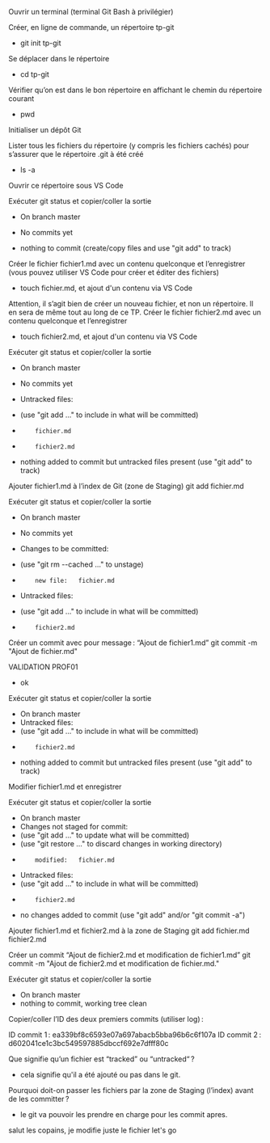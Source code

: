 Ouvrir un terminal (terminal Git Bash à privilégier)

Créer, en ligne de commande, un répertoire tp-git
- git init tp-git

Se déplacer dans le répertoire
- cd tp-git

Vérifier qu’on est dans le bon répertoire en affichant le chemin du répertoire courant
- pwd

Initialiser un dépôt Git


Lister tous les fichiers du répertoire (y compris les fichiers cachés) pour s’assurer que le répertoire .git à été créé
- ls -a

Ouvrir ce répertoire sous VS Code


Exécuter git status et copier/coller la sortie
- On branch master

- No commits yet

- nothing to commit (create/copy files and use "git add" to track)

Créer le fichier fichier1.md avec un contenu quelconque et l’enregistrer (vous pouvez utiliser VS Code pour créer et éditer des fichiers)
- touch fichier.md, et ajout d'un contenu via VS Code

Attention, il s’agit bien de créer un nouveau fichier, et non un répertoire. Il en sera de même tout au long de ce TP.
Créer le fichier fichier2.md avec un contenu quelconque et l’enregistrer
- touch fichier2.md, et ajout d'un contenu via VS Code

Exécuter git status et copier/coller la sortie
- On branch master

- No commits yet

- Untracked files:
-   (use "git add <file>..." to include in what will be committed)
-         fichier.md
-         fichier2.md

- nothing added to commit but untracked files present (use "git add" to track)

Ajouter fichier1.md à l’index de Git (zone de Staging)
git add fichier.md

Exécuter git status et copier/coller la sortie
- On branch master

- No commits yet

- Changes to be committed:
-   (use "git rm --cached <file>..." to unstage)
-         new file:   fichier.md

- Untracked files:
-   (use "git add <file>..." to include in what will be committed)
-         fichier2.md


Créer un commit avec pour message : “Ajout de fichier1.md”
git commit -m "Ajout de fichier.md"

VALIDATION PROF01
- ok

Exécuter git status et copier/coller la sortie
- On branch master
- Untracked files:
-   (use "git add <file>..." to include in what will be committed)
-         fichier2.md

- nothing added to commit but untracked files present (use "git add" to track)

Modifier fichier1.md et enregistrer


Exécuter git status et copier/coller la sortie
- On branch master
- Changes not staged for commit:
-   (use "git add <file>..." to update what will be committed)
-   (use "git restore <file>..." to discard changes in working directory)
-         modified:   fichier.md

- Untracked files:
-   (use "git add <file>..." to include in what will be committed)
-         fichier2.md

- no changes added to commit (use "git add" and/or "git commit -a")

Ajouter fichier1.md et fichier2.md à la zone de Staging
git add fichier.md fichier2.md

Créer un commit “Ajout de fichier2.md et modification de fichier1.md”
git commit -m "Ajout de fichier2.md et modification de fichier.md."

Exécuter git status et copier/coller la sortie
- On branch master
- nothing to commit, working tree clean


Copier/coller l’ID des deux premiers commits (utiliser log) :

ID commit 1 : ea339bf8c6593e07a697abacb5bba96b6c6f107a
ID commit 2 : d602041ce1c3bc549597885dbccf692e7dfff80c

Que signifie qu’un fichier est “tracked” ou “untracked“ ?
- cela signifie qu'il a été ajouté ou pas dans le git.

Pourquoi doit-on passer les fichiers par la zone de Staging (l’index) avant de les committer ?
- le git va pouvoir les prendre en charge pour les commit apres.

salut les copains, je modifie juste le fichier
let's go